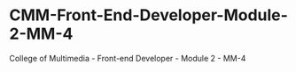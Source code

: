 # CMM-Front-End-Developer-Module-2-MM-4
College of Multimedia - Front-end Developer - Module 2 - MM-4
